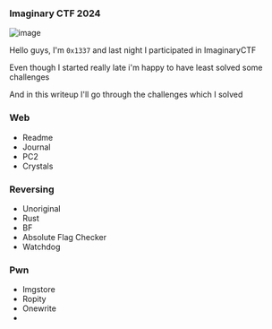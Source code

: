 <h3> Imaginary CTF 2024 </h3>

![image](https://github.com/user-attachments/assets/ca31c6fc-ae73-4cc1-bc9c-99ee2d213614)

Hello guys, I'm `0x1337` and last night I participated in ImaginaryCTF 

Even though I started really late i'm happy to have least solved some challenges

And in this writeup I'll go through the challenges which I solved

### Web
- Readme
- Journal
- PC2
- Crystals

### Reversing
- Unoriginal
- Rust
- BF
- Absolute Flag Checker
- Watchdog

### Pwn
- Imgstore
- Ropity
- Onewrite
- 
